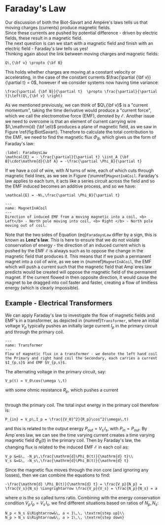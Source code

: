 # Faraday's Law
Our discussion of both the Biot-Savart and Ampère's laws tells us that moving charges (currents) produce magnetic fields.  
Since these currents are pushed by potential difference - driven by electric fields, these result in a magnetic field.  
The next question is can we start with a magnetic field and finish with an electric field - Faraday's law tells us yes!  
Thinking again about the link between moving charges and magnetic fields:
```{math}
Q\,{\bf v} \propto {\bf B}
```
This holds whether charges are moving at a constant velocity or accelerating, in the case of the constant currents $\frac{\partial {\bf v}}{\partial t} = 0$, 
however if we consider systems now having time variance:
```{math}
\frac{\partial {\bf B}}{\partial t}  \propto \frac{\partial}{\partial t}\left(Q\,{\bf v} \right)
```
As we mentioned previously, we can think of $Q\,{\bf v}$ is a "current momentum", taking the time derivative would produce a "current force", 
which we call the electromotive force (EMF), denoted by $\mathcal{E}$.  Another issue we need to overcome is that an element of current carrying wire 
$I\,\mathrm{d} {\bf \ell}$ produces a plane of magnetic field, as we saw in Figure \ref{fig:BiotSavart}.  Therefore to calculate the total contribution to the EMF, 
we need to find the magnetic flux $\Phi_B$, which gives us the form of Faraday's law:
```{math}
:label: FaradaysLaw
\mathcal{E} = - \frac{\partial}{\partial t} \iint_A {\bf B}\cdot\mathrm{d}{\bf A} = -\frac{\partial \Phi_B}{\partial t} 
```
If we have a coil of wire, with $N$ turns of wire, each of which cuts through magnetic field lines, as we see in Figure {\numref}`MagnetInACoil`. 
Faraday's law applies to each turn, it acts like a series circuit across the field and so the EMF induced becomes an additive process, and so we have:
```{math}
\mathcal{E} = -N\,\frac{\partial \Phi_B}{\partial t}
```

```{figure} ../figures/MagnetInACoil1.png
---
name: MagnetInACoil
---
Direction of induced EMF from a moving magnetic into a coil, <b> Left</b> - North pole moving into coil, <b> Right </b> - North pole moving out of coil.
```

Note that the two sides of Equation {eq}`FaradaysLaw` differ by a sign, this is known as <b> Lenz's law</b>.  This is here to ensure that we do not 
violate conservation of energy - the direction of an induced current which is pushed by the EMF $\mathcal{E}$ is always such as to oppose the change in the magnetic 
field that produces it.  This means that if we push a permanent magnet into a coil of wire, as we see in {numref}`MagnetInACoil`, the EMF which will push a 
current such that the magnetic field that Amp\`eres law predicts would be created will oppose the magnetic field of the permanent magnet.  If the current flowed in 
then opposite direction, it would cause the magnet to be dragged into coil faster and faster, creating a flow of limitless energy (which is clearly impossible).



## Example - Electrical Transformers
We can apply Faraday's law to investigate the flow of magnetic fields and EMF's in a transformer, as depicted in {numref}`Transformer`, where an initial 
voltage $V_p$ typically pushes an initially large current $I_p$ in the primary circuit and through the primary coil.
```{figure} ../figures/Transformer.png
---
name: Transformer
--- 
Flow of magnetic flux in a transformer - we denote the left hand coil the Primary and right hand coil the Secondary, each carries a current $I_{p,s}$ and EMF $V_{p,s}$.
```
The alternating voltage in the primary circuit, say:
```{math} 
V_p(t) = V_0\cos(\omega \,t)
``` 
with some ohmic resistance $R_p$, which pushes 
a current 
```{math} I_p = \frac{V_p}{R_p} = \frac{V_0}{R_p}\cos(\omega\,t) 
``` 
through the primary coil.  The total input energy in the primary coil therefore is: 
```{math} 
P_{in} = V_p\,I_p = \frac{{V_0}^2}{R_p}\cos^2(\omega\,t)
``` 
and this is related to the output energy $P_{out} = V_s\,I_s$, with $P_{in} = P_{out}$.  By Amp\`eres law, we can see the time varying current creates a 
time varying magnetic field $\Phi_B(t)$ in the primary coil.  Then by Faraday's law, the changing flux is related to the induced EMF $\mathcal{E}$ in each coil as:
```{math}
V_p &=&\, -N_p\,\frac{\mathrm{d}\Phi_B(t)}{\mathrm{d} t}\\
V_s &=&\, -N_s\,\frac{\mathrm{d}\Phi_B(t)}{\mathrm{d} t}
```
Since the magnetic flux moves through the iron core (and ignoring any losses), then we can combine the equations to find:
```{math}
-\frac{\mathrm{d} \Phi_B(t)}{\mathrm{d} t} = \frac{V_p}{N_p} = \frac{V_s}{N_s} \Longrightarrow \frac{V_p}{V_s} = \frac{N_p}{N_s} = a
```
where $a$ is the so called turns ratio.  Combining with the energy conservation condition $V_p\,I_p = V_s\,I_s$, we find different situations based on ratios of $N_p,\,N_s$:
```{math}
N_p < N_s &\Rightarrow&\, a < 1\,\, \textrm{step up}\\
N_p > N_s &\Rightarrow&\, a > 1\,\, \textrm{step down}
```


